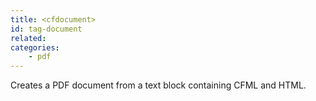 ```yaml
---
title: <cfdocument>
id: tag-document
related:
categories:
    - pdf
---
```


Creates a PDF document from a text block containing CFML and HTML.